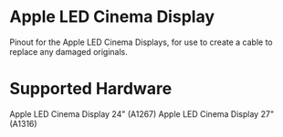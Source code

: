 # Apple LED Cinema Display
Pinout for the Apple LED Cinema Displays, for use to create a cable to replace any damaged originals.

# Supported Hardware
Apple LED Cinema Display 24" (A1267)
Apple LED Cinema Display 27" (A1316)
